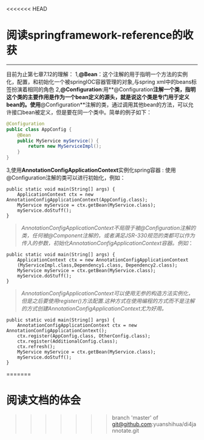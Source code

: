 <<<<<<< HEAD
# 阅读springframework-reference的收获


---

目前为止第七章7.12的理解：
1,**@Bean**：这个注解的用于指明一个方法的实例化，配置，和初始化一个被springIOC容器管理的对象,与spring xml中的beans标签扮演着相同的角色
2,**@Configuration**:用**@Configuration**注解一个类，指明这个类的主要作用是作为一个bean定义的源头，就是说这个类是专门用于定义bean的。使用**@Configuration**注解的类，通过调用其他bean的方法，可以允许接口bean被定义，但是要在同一个类中。简单的例子如下：
```java
@Configuration
public class AppConfig {
    @Bean
    public MyService myService() {
        return new MyServiceImpl();
    }
}
```
3,使用**AnnotationConfigApplicationContext**实例化spring容器
:    使用@Configuration注解的类可以进行初始化，例如：
```
public static void main(String[] args) {
    ApplicationContext ctx = new  AnnotationConfigApplicationContext(AppConfig.class);
    MyService myService = ctx.getBean(MyService.class);
    myService.doStuff();
}
```

> *AnnotationConfigApplicationContext不局限于被@Configuration注解的类，任何被@Component注解的，或者满足JSR-330规范的类都可以作为传入的参数，初始化AnnotationConfigApplicationContext容器。例如*：

```
public static void main(String[] args) {
    ApplicationContext ctx = new AnnotationConfigApplicationContext
    (MyServiceImpl.class,Dependency1.class, Dependency2.class);
    MyService myService = ctx.getBean(MyService.class);
    myService.doStuff();
}
```
> *AnnotationConfigApplicationContext可以使用无参的构造方法实例化，但是之后要使用register()方法配置.这种方式在使用编程的方式而不是注解的方式创建AnnotationConfigApplicationContext尤为好用。*

```
public static void main(String[] args) {
    AnnotationConfigApplicationContext ctx = new  AnnotationConfigApplicationContext();
    ctx.register(AppConfig.class, OtherConfig.class);
    ctx.register(AdditionalConfig.class);
    ctx.refresh();
    MyService myService = ctx.getBean(MyService.class);
    myService.doStuff();
}
```
=======
# 阅读文档的体会

>>>>>>> branch 'master' of git@github.com:yuanshihua/di4jannotate.git
